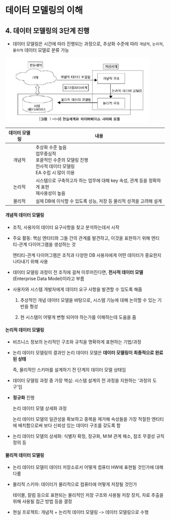 # 데이터 모델링의 이해

## 4. 데이터 모델링의 3단계 진행

- 데이터 모델링은 시간에 따라 진행되는 과정으로, 추상화 수준에 따라 `개념적`, `논리적`, `물리적` 데이터 모델로 분류 가능

![](image/image-20200212173900846.png) 

| 데이터 모델링 | 내용                                                         |
| :-----------: | ------------------------------------------------------------ |
|    개념적     | 추상화 수준 높음<br />업무중심적<br />포괄적인 수준의 모델링 진행<br />전사적 데이터 모델링<br />EA 수립 시 많이 이용 |
|    논리적     | 시스템으로 구축하고자 하는 업무에 대해 key 속성, 관계 등을 정확하게 표현<br />재사용성이 높음 |
|    물리적     | 실제 DB에 이식할 수 있도록 성능, 저장 등 물리적 성격을 고려해 설계 |



#### 개념적 데이터 모델링

- 조직, 사용자의 데이터 요구사항을 찾고 분석하는데서 시작

- 주요 활동: 핵심 엔티티와 그들 간의 관계를 발견하고, 이것을 표현하기 위해 엔티티-관계 다이어그램을 생성하는 것

  엔티티-관계 다이어그램은 조직과 다양한 DB 사용자에게 어떤 데이터가 중요한지 나타내기 위해 사용

- 데이터 모델링 과정이 전 조직에 걸쳐 이루어진다면, **전사적 데이터 모델**(Enterprise Data Model)이라고 부름

- 사용자와 시스템 개발자에게 데이터 요구 사항을 발견할 수 있도록 해줌

  1) 추상적인 개념 데이터 모델을 바탕으로, 시스템 기능에 대해 논의할 수 있는 기반을 형성

  2) 현 시스템이 어떻게 변형 되어야 하는가를 이해하는데 도움을 줌



#### 논리적 데이터 모델링

- 비즈니스 정보의 논리적인 구조와 규칙을 명확하게 표현하는 기법/과정

- 논리 데이터 모델링의 결과인 논리 데이터 모델은 **데이터 모델링이 최종적으로 완료된 상태**

  즉, 물리적인 스키마를 설계하기 전 단계의 데이터 모델 상태임

- 데이터 모델링 과정 중 가장 핵심: 시스템 설계의 전 과정을 지원하는 '과정의 도구'임

- **정규화** 진행

  논리 데이터 모델 상세화 과정

  논리 데이터 모델의 일관성을 확보하고 중복을 제거해 속성들을 가장 적절한 엔티티에 배치함으로써 보다 신뢰성 있는 데이터 구조를 갖도록 함

- 논리 데이터 모델의 상세화: 식별자 확정, 정규화, M:M 관계 해소, 참조 무결성 규칙 정의 등



#### 물리적 데이터 모델링

- 논리 데이터 모델이 데이터 저장소로서 어떻게 컴퓨터 HW에 표현될 것인가에 대해 다룸

- 물리적 스키마: 데이터가 물리적으로 컴퓨터에 어떻게 저장될 것인가

  테이블, 칼럼 등으로 표현되는 물리적인 저장 구조와 사용될 저장 장치, 자료 추출을 위해 사용될 접근 방법 등을 결정

- 현실 프로젝트: 개념적 + 논리적 데이터 모델링 -> 데이터 모델링으로 수행